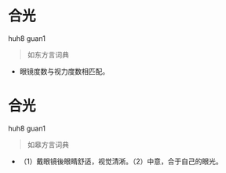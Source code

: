 # 合光
huh8 guan1
> 如东方言词典
- 眼镜度数与视力度数相匹配。

# 合光
huh8 guan1
> 如皋方言词典
- （1）戴眼镜後眼睛舒适，视觉清淅。（2）中意，合于自己的眼光。

